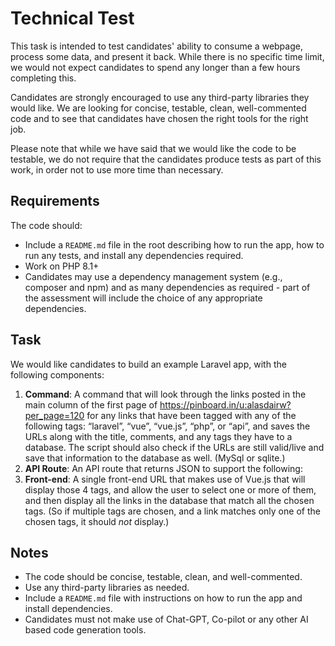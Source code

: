 # Technical Test

This task is intended to test candidates' ability to consume a webpage, process some data, and present it back. While there is no specific time limit, we would not expect candidates to spend any longer than a few hours completing this.

Candidates are strongly encouraged to use any third-party libraries they would like. We are looking for concise, testable, clean, well-commented code and to see that candidates have chosen the right tools for the right job.

Please note that while we have said that we would like the code to be testable, we do not require that the candidates produce tests as part of this work, in order not to use more time than necessary.

## Requirements

The code should:

- Include a `README.md` file in the root describing how to run the app, how to run any tests, and install any dependencies required.
- Work on PHP 8.1+
- Candidates may use a dependency management system (e.g., composer and npm) and as many dependencies as required - part of the assessment will include the choice of any appropriate dependencies.

## Task

We would like candidates to build an example Laravel app, with the following components:

1. **Command**: A command that will look through the links posted in the main column of the first page of https://pinboard.in/u:alasdairw?per_page=120 for any links that have been tagged with any of the following tags: “laravel”, “vue”, “vue.js”, “php”, or “api”, and saves the URLs along with the title, comments, and any tags they have to a database. The script should also check if the URLs are still valid/live and save that information to the database as well. (MySql or sqlite.)
2. **API Route**: An API route that returns JSON to support the following:
3. **Front-end**: A single front-end URL that makes use of Vue.js that will display those 4 tags, and allow the user to select one or more of them, and then display all the links in the database that match all the chosen tags. (So if multiple tags are chosen, and a link matches only one of the chosen tags, it should *not* display.)

## Notes

- The code should be concise, testable, clean, and well-commented.
- Use any third-party libraries as needed.
- Include a `README.md` file with instructions on how to run the app and install dependencies.
- Candidates must not make use of Chat-GPT, Co-pilot or any other AI based code generation tools.